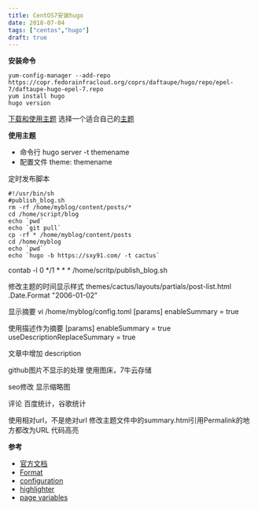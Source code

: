 ```yaml
---
title: CentOS7安装hugo
date: 2018-07-04
tags: ["centos","hugo"]
draft: true
---
```


**安装命令**
```shell?linenums
yum-config-manager --add-repo https://copr.fedorainfracloud.org/coprs/daftaupe/hugo/repo/epel-7/daftaupe-hugo-epel-7.repo
yum install hugo
hugo version
```

[下载和使用主题](https://gohugo.io/themes/installing-and-using-themes/)
选择一个适合自己的[主题](https://themes.gohugo.io/)

**使用主题**
* 命令行 hugo server -t themename
* 配置文件 theme: themename



定时发布脚本
```shell?linenums
#!/usr/bin/sh
#publish_blog.sh
rm -rf /home/myblog/content/posts/*
cd /home/script/blog
echo `pwd`
echo `git pull`
cp -rf * /home/myblog/content/posts
cd /home/myblog
echo `pwd`
echo `hugo -b https://sxy91.com/ -t cactus`
```

contab -l
0 */1 * * * /home/scritp/publish_blog.sh

修改主题的时间显示样式
themes/cactus/layouts/partials/post-list.html
.Date.Format "2006-01-02"

显示摘要
vi /home/myblog/config.toml
[params]
 enableSummary = true

使用描述作为摘要
[params]
 enableSummary = true
 useDescriptionReplaceSummary = true

文章中增加
description

github图片不显示的处理
使用图床，7牛云存储

seo修改
显示缩略图

评论
百度统计，谷歌统计

使用相对url，不是绝对url
    修改主题文件中的summary.html引用Permalink的地方都改为URL
代码高亮

**参考**
* [官方文档](https://gohugo.io/getting-started/quick-start/)
* [Format](https://gohugo.io/functions/format/)
* [configuration](https://gohugo.io/getting-started/configuration/)
* [highlighter](https://gohugo.io/content-management/syntax-highlighting/#generate-syntax-highlighter-css)
* [page variables](https://gohugo.io/variables/page/)